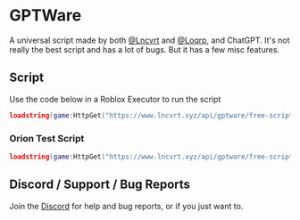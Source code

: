 # GPTWare

A universal script made by both [@Lncvrt](https://github.com/Lncvrt) and [@Loqrp](https://github.com/Loqrp), and ChatGPT. It's not really the best script and has a lot of bugs. But it has a few misc features.

## Script

Use the code below in a Roblox Executor to run the script

```lua
loadstring(game:HttpGet("https://www.lncvrt.xyz/api/gptware/free-script"))()
```

### Orion Test Script

```lua
loadstring(game:HttpGet("https://www.lncvrt.xyz/api/gptware/free-script?type=orion"))()
```

## Discord / Support / Bug Reports

Join the [Discord](https://discord.gg/EZTTvr27cA) for help and bug reports, or if you just want to.
